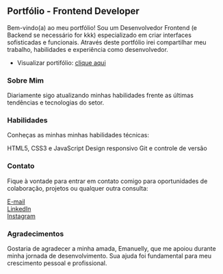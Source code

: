 ## Portfólio - Frontend Developer
Bem-vindo(a) ao meu portfólio! Sou um Desenvolvedor Frontend (e Backend se necessário for kkk) especializado em criar interfaces sofisticadas e funcionais. Através deste portfólio irei compartilhar meu trabalho, habilidades e experiência como desenvolvedor.

- Visualizar portifólio: [clique aqui](https://n1codev.github.io/portifolio/)  

### Sobre Mim
Diariamente sigo atualizando minhas habilidades frente as últimas tendências e tecnologias do setor.

### Habilidades
Conheças as minhas minhas habilidades técnicas:

HTML5, CSS3 e JavaScript
Design responsivo
Git e controle de versão

### Contato
Fique à vontade para entrar em contato comigo para oportunidades de colaboração, projetos ou qualquer outra consulta:

[E-mail]()  
[LinkedIn](https://www.linkedin.com/in//)  
[Instagram](https://www.instagram.com/nicoberbert/)  

### Agradecimentos
Gostaria de agradecer a minha amada, Emanuelly, que me apoiou durante minha jornada de desenvolvimento. Sua ajuda foi fundamental para meu crescimento pessoal e profissional.
